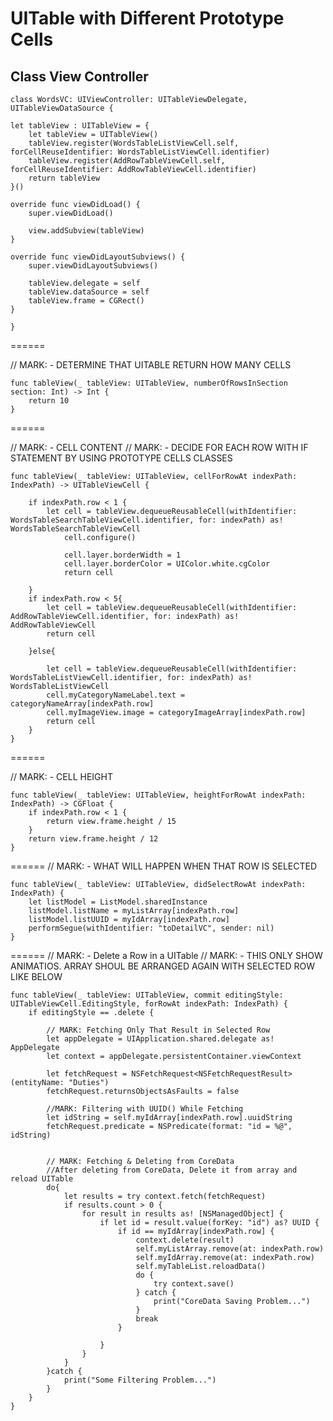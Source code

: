 # UITable with Different Prototype Cells

## Class View Controller

    class WordsVC: UIViewController: UITableViewDelegate, UITableViewDataSource {

    let tableView : UITableView = {
        let tableView = UITableView()
        tableView.register(WordsTableListViewCell.self, forCellReuseIdentifier: WordsTableListViewCell.identifier)
        tableView.register(AddRowTableViewCell.self, forCellReuseIdentifier: AddRowTableViewCell.identifier)
        return tableView
    }()

    override func viewDidLoad() {
        super.viewDidLoad()

        view.addSubview(tableView)
    }
    
    override func viewDidLayoutSubviews() {
        super.viewDidLayoutSubviews()
        
        tableView.delegate = self
        tableView.dataSource = self
        tableView.frame = CGRect()
    }
    
    }
    
====== 

// MARK: - DETERMINE THAT UITABLE RETURN HOW MANY CELLS
    
       
    func tableView(_ tableView: UITableView, numberOfRowsInSection section: Int) -> Int {
        return 10
    }
    
====== 

// MARK: - CELL CONTENT
// MARK: - DECIDE FOR EACH ROW WITH IF STATEMENT BY USING PROTOTYPE CELLS CLASSES
    
    func tableView(_ tableView: UITableView, cellForRowAt indexPath: IndexPath) -> UITableViewCell {
        
        if indexPath.row < 1 {
            let cell = tableView.dequeueReusableCell(withIdentifier: WordsTableSearchTableViewCell.identifier, for: indexPath) as! WordsTableSearchTableViewCell
                cell.configure()
           
                cell.layer.borderWidth = 1
                cell.layer.borderColor = UIColor.white.cgColor
                return cell
            
        }
        if indexPath.row < 5{
            let cell = tableView.dequeueReusableCell(withIdentifier: AddRowTableViewCell.identifier, for: indexPath) as! AddRowTableViewCell
            return cell
            
        }else{
           
            let cell = tableView.dequeueReusableCell(withIdentifier: WordsTableListViewCell.identifier, for: indexPath) as! WordsTableListViewCell
            cell.myCategoryNameLabel.text = categoryNameArray[indexPath.row]
            cell.myImageView.image = categoryImageArray[indexPath.row]
            return cell
        }
    }
   
====== 

// MARK: - CELL HEIGHT

    func tableView(_ tableView: UITableView, heightForRowAt indexPath: IndexPath) -> CGFloat {
        if indexPath.row < 1 {
            return view.frame.height / 15
        }
        return view.frame.height / 12
    }
    
====== 
// MARK: - WHAT WILL HAPPEN WHEN THAT ROW IS SELECTED

    func tableView(_ tableView: UITableView, didSelectRowAt indexPath: IndexPath) {
        let listModel = ListModel.sharedInstance
        listModel.listName = myListArray[indexPath.row]
        listModel.listUUID = myIdArray[indexPath.row]
        performSegue(withIdentifier: "toDetailVC", sender: nil)
    }
    
====== 
// MARK: - Delete a Row in a UITable
// MARK: - THIS ONLY SHOW ANIMATIOS. ARRAY SHOUL BE ARRANGED AGAIN WITH SELECTED ROW LIKE BELOW

    func tableView(_ tableView: UITableView, commit editingStyle: UITableViewCell.EditingStyle, forRowAt indexPath: IndexPath) {
        if editingStyle == .delete {
        
            // MARK: Fetching Only That Result in Selected Row
            let appDelegate = UIApplication.shared.delegate as! AppDelegate
            let context = appDelegate.persistentContainer.viewContext
            
            let fetchRequest = NSFetchRequest<NSFetchRequestResult>(entityName: "Duties")
            fetchRequest.returnsObjectsAsFaults = false
            
            //MARK: Filtering with UUID() While Fetching
            let idString = self.myIdArray[indexPath.row].uuidString
            fetchRequest.predicate = NSPredicate(format: "id = %@", idString)
            
            
            // MARK: Fetching & Deleting from CoreData
            //After deleting from CoreData, Delete it from array and reload UITable
            do{
                let results = try context.fetch(fetchRequest)
                if results.count > 0 {
                    for result in results as! [NSManagedObject] {
                        if let id = result.value(forKey: "id") as? UUID {
                            if id == myIdArray[indexPath.row] {
                                context.delete(result)
                                self.myListArray.remove(at: indexPath.row)
                                self.myIdArray.remove(at: indexPath.row)
                                self.myTableList.reloadData()
                                do {
                                    try context.save()
                                } catch {
                                    print("CoreData Saving Problem...")
                                }
                                break
                            }
                            
                        }
                    }
                }             
            }catch {
                print("Some Filtering Problem...")
            }
        }
    }
    

